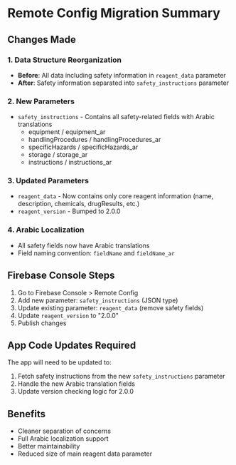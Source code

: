 # Remote Config Migration Summary

## Changes Made

### 1. Data Structure Reorganization
- **Before**: All data including safety information in `reagent_data` parameter
- **After**: Safety information separated into `safety_instructions` parameter

### 2. New Parameters
- `safety_instructions` - Contains all safety-related fields with Arabic translations
  - equipment / equipment_ar
  - handlingProcedures / handlingProcedures_ar
  - specificHazards / specificHazards_ar
  - storage / storage_ar
  - instructions / instructions_ar

### 3. Updated Parameters
- `reagent_data` - Now contains only core reagent information (name, description, chemicals, drugResults, etc.)
- `reagent_version` - Bumped to 2.0.0

### 4. Arabic Localization
- All safety fields now have Arabic translations
- Field naming convention: `fieldName` and `fieldName_ar`

## Firebase Console Steps

1. Go to Firebase Console > Remote Config
2. Add new parameter: `safety_instructions` (JSON type)
3. Update existing parameter: `reagent_data` (remove safety fields)
4. Update `reagent_version` to "2.0.0"
5. Publish changes

## App Code Updates Required

The app will need to be updated to:
1. Fetch safety instructions from the new `safety_instructions` parameter
2. Handle the new Arabic translation fields
3. Update version checking logic for 2.0.0

## Benefits

- Cleaner separation of concerns
- Full Arabic localization support
- Better maintainability
- Reduced size of main reagent data parameter

